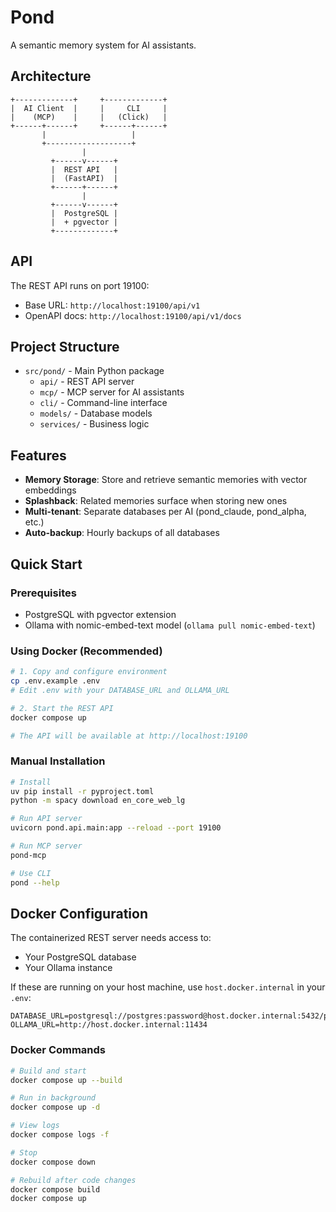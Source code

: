 # Pond

A semantic memory system for AI assistants.

## Architecture

```
+-------------+     +-------------+
|  AI Client  |     |     CLI     |
|    (MCP)    |     |   (Click)   |
+------+------+     +------+------+
       |                   |
       +-------------------+
                |
         +------v------+
         |  REST API   |
         |  (FastAPI)  |
         +------+------+
                |
         +------v------+
         |  PostgreSQL |
         |  + pgvector |
         +-------------+
```

## API

The REST API runs on port 19100:
- Base URL: `http://localhost:19100/api/v1`
- OpenAPI docs: `http://localhost:19100/api/v1/docs`

## Project Structure

- `src/pond/` - Main Python package
  - `api/` - REST API server
  - `mcp/` - MCP server for AI assistants  
  - `cli/` - Command-line interface
  - `models/` - Database models
  - `services/` - Business logic

## Features

- **Memory Storage**: Store and retrieve semantic memories with vector embeddings
- **Splashback**: Related memories surface when storing new ones
- **Multi-tenant**: Separate databases per AI (pond_claude, pond_alpha, etc.)
- **Auto-backup**: Hourly backups of all databases

## Quick Start

### Prerequisites

- PostgreSQL with pgvector extension
- Ollama with nomic-embed-text model (`ollama pull nomic-embed-text`)

### Using Docker (Recommended)

```bash
# 1. Copy and configure environment
cp .env.example .env
# Edit .env with your DATABASE_URL and OLLAMA_URL

# 2. Start the REST API
docker compose up

# The API will be available at http://localhost:19100
```

### Manual Installation

```bash
# Install
uv pip install -r pyproject.toml
python -m spacy download en_core_web_lg

# Run API server
uvicorn pond.api.main:app --reload --port 19100

# Run MCP server
pond-mcp

# Use CLI
pond --help
```

## Docker Configuration

The containerized REST server needs access to:
- Your PostgreSQL database
- Your Ollama instance

If these are running on your host machine, use `host.docker.internal` in your `.env`:
```
DATABASE_URL=postgresql://postgres:password@host.docker.internal:5432/pond
OLLAMA_URL=http://host.docker.internal:11434
```

### Docker Commands

```bash
# Build and start
docker compose up --build

# Run in background
docker compose up -d

# View logs
docker compose logs -f

# Stop
docker compose down

# Rebuild after code changes
docker compose build
docker compose up
```